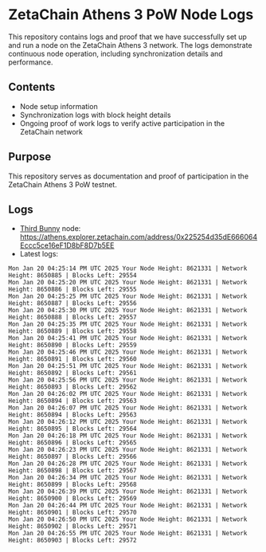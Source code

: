 # ZetaChain Athens 3 PoW Node Logs
This repository contains logs and proof that we have successfully set up and run a node on the ZetaChain Athens 3 network. The logs demonstrate continuous node operation, including synchronization details and performance.

## Contents
- Node setup information
- Synchronization logs with block height details
- Ongoing proof of work logs to verify active participation in the ZetaChain network

## Purpose
This repository serves as documentation and proof of participation in the ZetaChain Athens 3 PoW testnet.

## Logs

- [Third Bunny](https://thirdbunny.xyz/) node: https://athens.explorer.zetachain.com/address/0x225254d35dE666064Eccc5ce16eF1D8bF8D7b5EE
- Latest logs:
```
Mon Jan 20 04:25:14 PM UTC 2025 Your Node Height: 8621331 | Network Height: 8650885 | Blocks Left: 29554
Mon Jan 20 04:25:20 PM UTC 2025 Your Node Height: 8621331 | Network Height: 8650886 | Blocks Left: 29555
Mon Jan 20 04:25:25 PM UTC 2025 Your Node Height: 8621331 | Network Height: 8650887 | Blocks Left: 29556
Mon Jan 20 04:25:30 PM UTC 2025 Your Node Height: 8621331 | Network Height: 8650888 | Blocks Left: 29557
Mon Jan 20 04:25:35 PM UTC 2025 Your Node Height: 8621331 | Network Height: 8650889 | Blocks Left: 29558
Mon Jan 20 04:25:41 PM UTC 2025 Your Node Height: 8621331 | Network Height: 8650890 | Blocks Left: 29559
Mon Jan 20 04:25:46 PM UTC 2025 Your Node Height: 8621331 | Network Height: 8650891 | Blocks Left: 29560
Mon Jan 20 04:25:51 PM UTC 2025 Your Node Height: 8621331 | Network Height: 8650892 | Blocks Left: 29561
Mon Jan 20 04:25:56 PM UTC 2025 Your Node Height: 8621331 | Network Height: 8650893 | Blocks Left: 29562
Mon Jan 20 04:26:02 PM UTC 2025 Your Node Height: 8621331 | Network Height: 8650894 | Blocks Left: 29563
Mon Jan 20 04:26:07 PM UTC 2025 Your Node Height: 8621331 | Network Height: 8650894 | Blocks Left: 29563
Mon Jan 20 04:26:12 PM UTC 2025 Your Node Height: 8621331 | Network Height: 8650895 | Blocks Left: 29564
Mon Jan 20 04:26:18 PM UTC 2025 Your Node Height: 8621331 | Network Height: 8650896 | Blocks Left: 29565
Mon Jan 20 04:26:23 PM UTC 2025 Your Node Height: 8621331 | Network Height: 8650897 | Blocks Left: 29566
Mon Jan 20 04:26:28 PM UTC 2025 Your Node Height: 8621331 | Network Height: 8650898 | Blocks Left: 29567
Mon Jan 20 04:26:34 PM UTC 2025 Your Node Height: 8621331 | Network Height: 8650899 | Blocks Left: 29568
Mon Jan 20 04:26:39 PM UTC 2025 Your Node Height: 8621331 | Network Height: 8650900 | Blocks Left: 29569
Mon Jan 20 04:26:44 PM UTC 2025 Your Node Height: 8621331 | Network Height: 8650901 | Blocks Left: 29570
Mon Jan 20 04:26:50 PM UTC 2025 Your Node Height: 8621331 | Network Height: 8650902 | Blocks Left: 29571
Mon Jan 20 04:26:55 PM UTC 2025 Your Node Height: 8621331 | Network Height: 8650903 | Blocks Left: 29572
```
